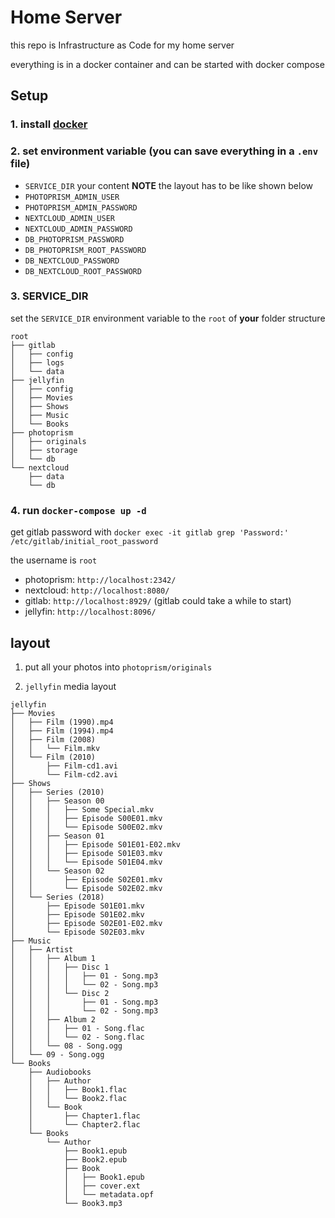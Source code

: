 # Home Server

this repo is Infrastructure as Code for my home server

everything is in a docker container and can be started with docker compose 

## Setup

### 1. install [docker](https://docs.docker.com/get-docker/)

### 2. set environment variable (you can save everything in a `.env` file)

- `SERVICE_DIR` your content **NOTE** the layout has to be like shown below
- `PHOTOPRISM_ADMIN_USER` 
- `PHOTOPRISM_ADMIN_PASSWORD`
- `NEXTCLOUD_ADMIN_USER` 
- `NEXTCLOUD_ADMIN_PASSWORD`
- `DB_PHOTOPRISM_PASSWORD` 
- `DB_PHOTOPRISM_ROOT_PASSWORD`
- `DB_NEXTCLOUD_PASSWORD`
- `DB_NEXTCLOUD_ROOT_PASSWORD`

### 3. SERVICE_DIR

set the `SERVICE_DIR` environment variable to the `root` of **your** folder structure 

```
root
├── gitlab
│   ├── config
│   ├── logs
│   └── data
├── jellyfin
│   ├── config
│   ├── Movies
│   ├── Shows
│   ├── Music
│   └── Books
├── photoprism
│   ├── originals
│   ├── storage
│   └── db
└── nextcloud
    ├── data
    └── db
```

### 4. run `docker-compose up -d`

get gitlab password with `docker exec -it gitlab grep 'Password:' /etc/gitlab/initial_root_password`

the username is `root`

- photoprism: `http://localhost:2342/`
- nextcloud: `http://localhost:8080/`
- gitlab: `http://localhost:8929/` (gitlab could take a while to start)
- jellyfin: `http://localhost:8096/`

## layout

1. put all your photos into `photoprism/originals`

2. `jellyfin` media layout 

```
jellyfin
├── Movies
│   ├── Film (1990).mp4
│   ├── Film (1994).mp4
│   ├── Film (2008)
│   │   └── Film.mkv
│   └── Film (2010)
│       ├── Film-cd1.avi
│       └── Film-cd2.avi
├── Shows
│   ├── Series (2010)
│   │   ├── Season 00
│   │   │   ├── Some Special.mkv
│   │   │   ├── Episode S00E01.mkv
│   │   │   └── Episode S00E02.mkv
│   │   ├── Season 01
│   │   │   ├── Episode S01E01-E02.mkv
│   │   │   ├── Episode S01E03.mkv
│   │   │   └── Episode S01E04.mkv
│   │   └── Season 02
│   │       ├── Episode S02E01.mkv
│   │       └── Episode S02E02.mkv
│   └── Series (2018)
│       ├── Episode S01E01.mkv
│       ├── Episode S01E02.mkv
│       ├── Episode S02E01-E02.mkv
│       └── Episode S02E03.mkv
├── Music
│   ├── Artist
│   │   ├── Album 1
│   │   │   ├── Disc 1
│   │   │   │   ├── 01 - Song.mp3
│   │   │   │   └── 02 - Song.mp3
│   │   │   └── Disc 2
│   │   │       ├── 01 - Song.mp3
│   │   │       └── 02 - Song.mp3
│   │   ├── Album 2
│   │   │   ├── 01 - Song.flac
│   │   │   └── 02 - Song.flac
│   │   └── 08 - Song.ogg
│   └── 09 - Song.ogg
└── Books
    ├── Audiobooks
    │   ├── Author
    │   │   ├── Book1.flac
    │   │   └── Book2.flac
    │   └── Book
    │       ├── Chapter1.flac
    │       └── Chapter2.flac
    └── Books
        └── Author
            ├── Book1.epub
            ├── Book2.epub
            ├── Book
            │   ├── Book1.epub
            │   ├── cover.ext
            │   └── metadata.opf
            └── Book3.mp3
```